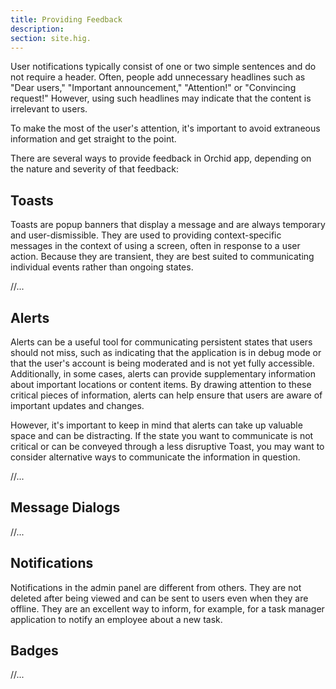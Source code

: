 ```yaml
---
title: Providing Feedback
description:
section: site.hig.
---
```



User notifications typically consist of one or two simple sentences and do not require a header. Often, people add unnecessary headlines such as "Dear users," "Important announcement," "Attention!" or "Convincing request!" However, using such headlines may indicate that the content is irrelevant to users.

To make the most of the user's attention, it's important to avoid extraneous information and get straight to the point.

There are several ways to provide feedback in Orchid app, depending on the nature and severity of that feedback:

## Toasts

Toasts are popup banners that display a message and are always temporary and user-dismissible.
They are used to providing context-specific messages in the context of using a screen, often in response to a user action.
Because they are transient, they are best suited to communicating individual events rather than ongoing states.

//...


## Alerts

Alerts can be a useful tool for communicating persistent states that users should not miss, such as indicating that the application is in debug mode or that the user's account is being moderated and is not yet fully accessible. Additionally, in some cases, alerts can provide supplementary information about important locations or content items. By drawing attention to these critical pieces of information, alerts can help ensure that users are aware of important updates and changes.

However, it's important to keep in mind that alerts can take up valuable space and can be distracting. If the state you want to communicate is not critical or can be conveyed through a less disruptive Toast, you may want to consider alternative ways to communicate the information in question.

//...

## Message Dialogs

//...

## Notifications

Notifications in the admin panel are different from others. They are not deleted after being viewed and can be sent to users even when they are offline. They are an excellent way to inform, for example, for a task manager application to notify an employee about a new task.

## Badges

//...

